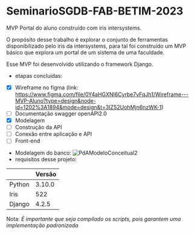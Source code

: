 # SeminarioSGDB-FAB-BETIM-2023

MVP Portal do aluno construído com iris intersystems.

O propósito desse trabalho é explorar o conjunto de ferramentas disponibilizado pelo iris da intersystems,
para tal foi construído um MVP básico que explora um portal de um sistema de uma faculdade.

Esse MVP foi desenvolvido utilizando o framework Django.

- etapas concluídas:
- [X] Wireframe no figma (link: https://www.figma.com/file/0Y4aHGXNl6Cyrbe7vFqJh1/Wireframe---MVP-Aluno?type=design&node-id=1202%3A1894&mode=design&t=3IZ52UohMjn6nzWK-1)
- [ ] Documentação swagger openAPI2.0
- [X] Modelagem
- [ ] Construção da API
- [ ] Conexão entre aplicação e API
- [ ] Front-end

- Modelagem do banco:
![PdAModeloConceitual2](https://github.com/RenatoFormigaLima/SeminarioSGDB-FAB-BETIM-2023/assets/66376336/27f1079f-3ba5-4fa2-9215-26caefec225a)
- requisitos desse projeto:
  
||Versão|
|-|------|
|Python| 3.10.0|
|Iris| 522|
|Django| 4.2.5|

Nota:
*É importante que seja compilado os scripts, pois garantem uma implementação padronizada*
